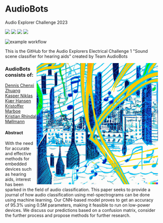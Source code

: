 # AudioBots

Audio Explorer Challenge 2023


[<img src="https://img.shields.io/badge/PyTorch-%23EE4C2C.svg?style=for-the-badge&logo=PyTorch&logoColor=white">](https://pytorch.org/)
[<img src="https://img.shields.io/badge/Weights_&_Biases-FFBE00?style=for-the-badge&logo=WeightsAndBiases&logoColor=white">](https://docs.wandb.ai/guides/sweeps)
[<img src="https://img.shields.io/badge/Python-FFD43B?style=for-the-badge&logo=python&logoColor=blue">](https://www.python.org/)
[<img src="https://img.shields.io/badge/PyTorch%20Lightning-792DE4?style=for-the-badge&logo=pytorch-lightning&logoColor=white">](https://www.pytorchlightning.ai/index.html)

![example workflow](https://github.com/rreezN/AudioBots/actions/workflows/isort.yml/badge.svg)

This is the GitHub for the Audio Explorers Electrical Challenge 1 "Sound scene classifier for hearing aids" created by Team AudioBots

<p align="center">
  <img align="right" src="https://raw.githubusercontent.com/rreezN/AudioBots/main/abstract_pencil_2.png" alt="drawing" width="400"/>
</p>

### AudioBots consists of:
[Dennis Chenxi Zhuang](https://www.linkedin.com/in/dennis-chenxi-zhuang/) \
[Kasper Niklas Kjær Hansen](https://www.linkedin.com/in/kasper-niklas-hansen-0042a464/) \
[Kristoffer Marboe](https://www.linkedin.com/in/kristoffer-marboe-b9bab71b1/) \
[Kristian Rhindal Møllmann](https://www.linkedin.com/in/kristian-m%C3%B8llmann/)


#### Abstract
With the need for accurate and effective methods for embedded devices such as hearing aids, interest has been sparked in the field of audio classification. This paper seeks to provide a journal of how audio classification using mel-spectrograms can be done using machine learning. Our CNN-based model proves to get an accuracy of $95.3\%$ using 0.5M parameters, making it feasible to run on low-power devices. We discuss our predictions based on a confusion matrix, consider the further process and propose methods for further research.
